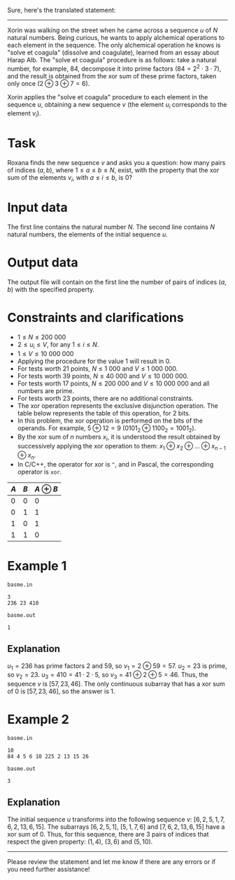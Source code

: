 Sure, here's the translated statement:

---

Xorin was walking on the street when he came across a sequence $u$ of $N$ natural numbers. Being curious, he wants to apply alchemical operations to each element in the sequence. The only alchemical operation he knows is "solve et coagula" (dissolve and coagulate), learned from an essay about Harap Alb. The "solve et coagula" procedure is as follows: take a natural number, for example, $84$, decompose it into prime factors ($84 = 2^2 \cdot 3 \cdot 7$), and the result is obtained from the xor sum of these prime factors, taken only once ($2 \oplus 3 \oplus 7 = 6$).

Xorin applies the "solve et coagula" procedure to each element in the sequence $u$, obtaining a new sequence $v$ (the element $u_i$ corresponds to the element $v_i$).

# Task

Roxana finds the new sequence $v$ and asks you a question: how many pairs of indices $(a, b)$, where $1 \leq a \leq b \leq N$, exist, with the property that the xor sum of the elements $v_i$, with $a \leq i \leq b$, is $0$?

# Input data

The first line contains the natural number $N$. The second line contains $N$ natural numbers, the elements of the initial sequence $u$.

# Output data

The output file will contain on the first line the number of pairs of indices $(a, b)$ with the specified property.

# Constraints and clarifications

* $1 \leq N \leq 200\ 000$
* $2 \leq u_i \leq V$, for any $1 \leq i \leq N$.
* $1 \leq V \leq 10\ 000\ 000$
* Applying the procedure for the value $1$ will result in $0$.
* For tests worth $21$ points, $N \leq 1\ 000$ and $V \leq 1\ 000\ 000$.
* For tests worth $39$ points, $N \leq 40\ 000$ and $V \leq 10\ 000\ 000$.
* For tests worth $17$ points, $N \leq 200\ 000$ and $V \leq 10\ 000\ 000$ and all numbers are prime.
* For tests worth $23$ points, there are no additional constraints.
* The xor operation represents the exclusive disjunction operation. The table below represents the table of this operation, for 2 bits.
* In this problem, the xor operation is performed on the bits of the operands. For example, $5 \oplus 12 = 9$ ($0101_2 \oplus 1100_2 = 1001_2$).
* By the xor sum of $n$ numbers $x_i$, it is understood the result obtained by successively applying the xor operation to them: $x_1 \oplus x_2 \oplus \dots \oplus x_{n-1} \oplus x_n$.
* In C/C++, the operator for xor is `^`, and in Pascal, the corresponding operator is `xor`.

|$A$|$B$|$A \oplus B$|
|-|-|-|
|$0$|$0$|$0$|
|$0$|$1$|$1$|
|$1$|$0$|$1$|
|$1$|$1$|$0$|

# Example 1

`basme.in`
```
3
236 23 410
```

`basme.out`
```
1
```

## Explanation

$u_1 = 236$ has prime factors $2$ and $59$, so $v_1 = 2 \oplus 59 = 57$. $u_2 = 23$ is prime, so $v_2 = 23$. $u_3 = 410 = 41 \cdot 2 \cdot 5$, so $v_3 = 41 \oplus 2 \oplus 5 = 46$. Thus, the sequence $v$ is $[57, 23, 46]$. The only continuous subarray that has a xor sum of $0$ is $[57, 23, 46]$, so the answer is $1$.

# Example 2

`basme.in`
```
10
84 4 5 6 10 225 2 13 15 26
```

`basme.out`
```
3
```

## Explanation

The initial sequence $u$ transforms into the following sequence $v$: $[6, 2, 5, 1, 7, 6, 2, 13, 6, 15]$. The subarrays $[6, 2, 5, 1]$, $[5, 1, 7, 6]$ and $[7, 6, 2, 13, 6, 15]$ have a xor sum of $0$. Thus, for this sequence, there are $3$ pairs of indices that respect the given property: $(1, 4)$, $(3, 6)$ and $(5, 10)$.

---

Please review the statement and let me know if there are any errors or if you need further assistance!